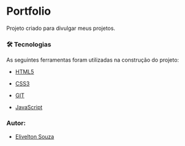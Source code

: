 # Portfolio

Projeto criado para divulgar meus projetos.


### 🛠️ Tecnologias

As seguintes ferramentas foram utilizadas na construção do projeto:

- [HTML5](https://developer.mozilla.org/pt-BR/docs/Web/HTML/HTML5)
- [CSS3](https://developer.mozilla.org/pt-BR/docs/Web/CSS)

- [GIT](https://git-scm.com/)

- [JavaScript](https://developer.mozilla.org/pt-BR/docs/Web/JavaScript)  


### Autor:
- [Elivelton Souza](https://github.com/EliveltonSouzaDev)
